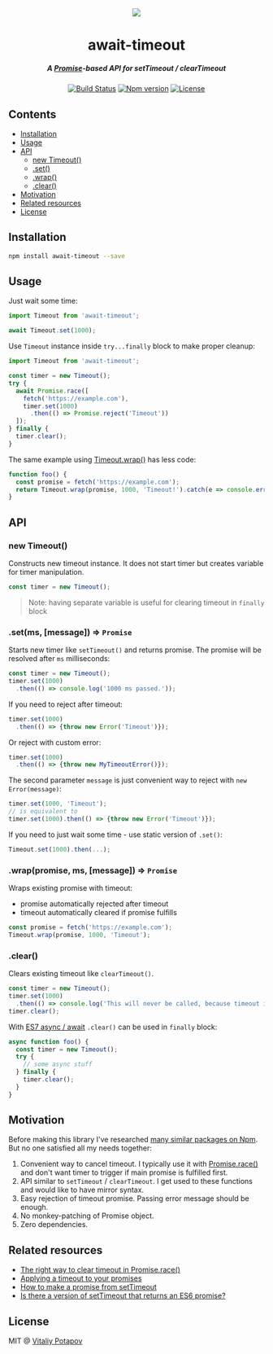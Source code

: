 <div align="center">
  <img src="https://user-images.githubusercontent.com/1473072/32229482-f90f07d2-be61-11e7-86f1-f9f555182292.png">
</div>
<h1 align="center">await-timeout</h1>
<h5 align="center">A <a href="https://developer.mozilla.org/en/docs/Web/JavaScript/Reference/Global_Objects/Promise">Promise</a>-based API for setTimeout / clearTimeout</h5>
<div align="center">
  <a href="https://travis-ci.org/vitalets/await-timeout"><img src="https://travis-ci.org/vitalets/await-timeout.svg?branch=master" alt="Build Status" /></a>
  <a href="https://www.npmjs.com/package/await-timeout"><img src="https://img.shields.io/npm/v/await-timeout.svg" alt="Npm version" /></a>
  <a href="https://www.npmjs.com/package/await-timeout"><img src="https://img.shields.io/npm/l/await-timeout.svg" alt="License" /></a>
</div>

## Contents
* [Installation](#installation)
* [Usage](#usage)
* [API](#api)
  * [new Timeout()](#new-timeout)
  * [.set()](#setms-message--promise)
  * [.wrap()](#wrappromise-ms-message--promise)
  * [.clear()](#clear)
* [Motivation](#motivation)
* [Related resources](#related-resources)
* [License](#license)

## Installation
```bash
npm install await-timeout --save
```

## Usage
Just wait some time:
```js
import Timeout from 'await-timeout';

await Timeout.set(1000);
```

Use `Timeout` instance inside `try...finally` block to make proper cleanup:
```js
import Timeout from 'await-timeout';

const timer = new Timeout();
try {
  await Promise.race([
    fetch('https://example.com'),
    timer.set(1000)
      .then(() => Promise.reject('Timeout'))
  ]);
} finally {
  timer.clear();
}
```

The same example using [Timeout.wrap()](#wrappromise-ms-message--promise) has less code:
```js
function foo() {
  const promise = fetch('https://example.com');
  return Timeout.wrap(promise, 1000, 'Timeout!').catch(e => console.error(e));
}
```

## API
### new Timeout()
Constructs new timeout instance. It does not start timer but creates variable for timer manipulation.
```js
const timer = new Timeout();
```
> Note: having separate variable is useful for clearing timeout in `finally` block 

### .set(ms, [message]) ⇒ `Promise`
Starts new timer like `setTimeout()` and returns promise. The promise will be resolved after `ms` milliseconds:
```js
const timer = new Timeout();
timer.set(1000)
  .then(() => console.log('1000 ms passed.'));
```

If you need to reject after timeout:
```js
timer.set(1000)
  .then(() => {throw new Error('Timeout')});
```

Or reject with custom error:
```js
timer.set(1000)
  .then(() => {throw new MyTimeoutError()});
```
The second parameter `message` is just convenient way to reject with `new Error(message)`:
```js
timer.set(1000, 'Timeout');
// is equivalent to
timer.set(1000).then(() => {throw new Error('Timeout')});
```

If you need to just wait some time - use static version of `.set()`:
```js
Timeout.set(1000).then(...);
```

### .wrap(promise, ms, [message]) ⇒ `Promise`
Wraps existing promise with timeout:
 * promise automatically rejected after timeout 
 * timeout automatically cleared if promise fulfills
```js
const promise = fetch('https://example.com');
Timeout.wrap(promise, 1000, 'Timeout');
```

### .clear()
Clears existing timeout like `clearTimeout()`.
```js
const timer = new Timeout();
timer.set(1000)
  .then(() => console.log('This will never be called, because timeout is cleared on the next line'));
timer.clear();
```

With [ES7 async / await] `.clear()` can be used in `finally` block:
```js
async function foo() {
  const timer = new Timeout();
  try {
    // some async stuff
  } finally {
    timer.clear();
  }
}
```

## Motivation
Before making this library I've researched [many similar packages on Npm](https://www.npmjs.com/search?q=promise%20timeout).
But no one satisfied all my needs together:

1. Convenient way to cancel timeout. I typically use it with [Promise.race()] and don't want timer to trigger
   if main promise is fulfilled first.
2. API similar to `setTimeout` / `clearTimeout`. I get used to these functions and would like to have mirror syntax.
3. Easy rejection of timeout promise. Passing error message should be enough.
4. No monkey-patching of Promise object.
5. Zero dependencies.

## Related resources
* [The right way to clear timeout in Promise.race()](https://jslive.com/p/3x2x9h-the-right-way-to-clear-timeout-in-promiserace)
* [Applying a timeout to your promises](https://italonascimento.github.io/applying-a-timeout-to-your-promises/)
* [How to make a promise from setTimeout](https://stackoverflow.com/questions/22707475/how-to-make-a-promise-from-settimeout)
* [Is there a version of setTimeout that returns an ES6 promise?](https://stackoverflow.com/questions/34255351/is-there-a-version-of-settimeout-that-returns-an-es6-promise)

## License
MIT @ [Vitaliy Potapov](https://github.com/vitalets)

[Promise]: https://developer.mozilla.org/en/docs/Web/JavaScript/Reference/Global_Objects/Promise
[Promise.race()]: https://developer.mozilla.org/en-US/docs/Web/JavaScript/Reference/Global_Objects/Promise/race
[ES7 async / await]: https://developer.mozilla.org/en-US/docs/Web/JavaScript/Reference/Statements/async_function
